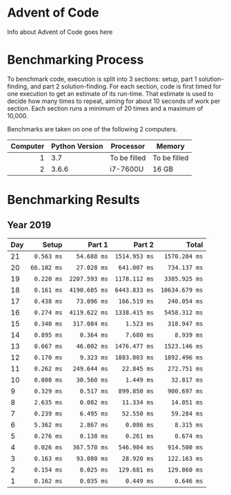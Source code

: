 # Advent of Code

Info about Advent of Code goes here

# Benchmarking Process

To benchmark code, execution is split into 3 sections: setup, part 1 solution-finding, and part 2 solution-finding. For each section, code is first timed for one execution to get an estimate of its run-time. That estimate is used to decide how many times to repeat, aiming for about 10 seconds of work per section. Each section runs a minimum of 20 times and a maximum of 10,000.

Benchmarks are taken on one of the following 2 computers.

|Computer|Python Version|Processor|Memory|
|---:|---|---|---|
|1|3.7|To be filled|To be filled|
|2|3.6.6|i7-7600U|16 GB|

# Benchmarking Results

## Year 2019
|Day|Setup|Part 1|Part 2| Total|
|:---|---:|---:|---:|---:|
|21|`0.563 ms`|`54.688 ms`|`1514.953 ms`|`1570.204 ms`|
|20|`66.102 ms`|`27.028 ms`|`641.007 ms`|`734.137 ms`|
|19|`0.220 ms`|`2207.593 ms`|`1178.112 ms`|`3385.925 ms`|
|18|`0.161 ms`|`4190.685 ms`|`6443.833 ms`|`10634.679 ms`|
|17|`0.438 ms`|`73.096 ms`|`166.519 ms`|`240.054 ms`|
|16|`0.274 ms`|`4119.622 ms`|`1338.415 ms`|`5458.312 ms`|
|15|`0.340 ms`|`317.084 ms`|`1.523 ms`|`318.947 ms`|
|14|`0.895 ms`|`0.364 ms`|`7.680 ms`|`8.939 ms`|
|13|`0.667 ms`|`46.002 ms`|`1476.477 ms`|`1523.146 ms`|
|12|`0.170 ms`|`9.323 ms`|`1883.003 ms`|`1892.496 ms`|
|11|`0.262 ms`|`249.644 ms`|`22.845 ms`|`272.751 ms`|
|10|`0.808 ms`|`30.560 ms`|`1.449 ms`|`32.817 ms`|
| 9|`0.329 ms`|`0.517 ms`|`899.850 ms`|`900.697 ms`|
| 8|`2.635 ms`|`0.082 ms`|`11.334 ms`|`14.051 ms`|
| 7|`0.239 ms`|`6.495 ms`|`52.550 ms`|`59.284 ms`|
| 6|`5.362 ms`|`2.867 ms`|`0.086 ms`|`8.315 ms`|
| 5|`0.276 ms`|`0.138 ms`|`0.261 ms`|`0.674 ms`|
| 4|`0.026 ms`|`367.570 ms`|`546.904 ms`|`914.500 ms`|
| 3|`0.163 ms`|`93.080 ms`|`28.920 ms`|`122.163 ms`|
| 2|`0.154 ms`|`0.025 ms`|`129.681 ms`|`129.860 ms`|
| 1|`0.162 ms`|`0.035 ms`|`0.449 ms`|`0.646 ms`|
